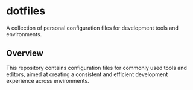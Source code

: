 # dotfiles

A collection of personal configuration files for development tools and environments.

## Overview

This repository contains configuration files for commonly used tools and editors, aimed at creating a consistent and efficient development experience across environments.

